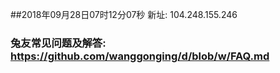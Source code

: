 ##2018年09月28日07时12分07秒 新址: 104.248.155.246
### 兔友常见问题及解答: https://github.com/wanggonging/d/blob/w/FAQ.md
